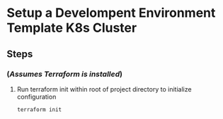 # Setup a Develompent Environment Template K8s Cluster

## Steps

### (_Assumes Terraform is installed_)

1. Run terraform init within root of project directory to initialize
   configuration

   `terraform init`
